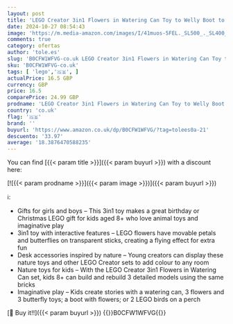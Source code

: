 ```yaml
---
layout: post
title: 'LEGO Creator 3in1 Flowers in Watering Can Toy to Welly Boot to 2 Birds on a Perch  Animals Set for Girls  Boys & Kids  with 3 Butterfly Toys  Makes a Great Desk Accessory  Nature Gift 31149'
date: 2024-10-27 08:54:43
image: 'https://m.media-amazon.com/images/I/41muos-5FEL._SL500_._SL400_.jpg'
comments: true
category: ofertas
author: 'tole.es'
slug: 'B0CFW1WFVG-co.uk LEGO Creator 3in1 Flowers in Watering Can Toy to Welly...'
sku: 'B0CFW1WFVG-co.uk'
tags: [ 'lego','🇬🇧', ]
actualPrice: 16.5 GBP
currency: GBP
price: 16.5
comparePrice: 24.99 GBP
prodname: 'LEGO Creator 3in1 Flowers in Watering Can Toy to Welly Boot to 2 Birds on a Perch  Animals Set for Girls  Boys & Kids  with 3 Butterfly Toys  Makes a Great Desk Accessory  Nature Gift 31149'
country: 'co.uk'
flag: '🇬🇧'
brand: ''
buyurl: 'https://www.amazon.co.uk/dp/B0CFW1WFVG/?tag=tolees0a-21'
descuento: '33.97'
average: '18.3876470588235'
---
```


You can find [{{< param title >}}]({{< param buyurl >}}) with a discount here:

[![{{< param prodname >}}]({{< param image >}})]({{< param buyurl >}})

ℹ️:

- Gifts for girls and boys – This 3in1 toy makes a great birthday or Christmas LEGO gift for kids aged 8+ who love animal toys and imaginative play
- 3in1 toy with interactive features – LEGO flowers have movable petals and butterflies on transparent sticks, creating a flying effect for extra fun
- Desk accessories inspired by nature – Young creators can display these nature toys and other LEGO Creator sets to add colour to any room
- Nature toys for kids – With the LEGO Creator 3in1 Flowers in Watering Can set, kids 8+ can build and rebuild 3 detailed models using the same bricks
- Imaginative play – Kids create stories with a watering can, 3 flowers and 3 butterfly toys; a boot with flowers; or 2 LEGO birds on a perch

[🛒 Buy it!!]({{< param buyurl >}})
{{<world>}}B0CFW1WFVG{{</world>}}
